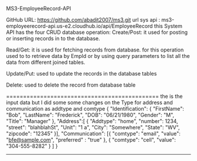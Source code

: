 
MS3-EmployeeRecord-API



GitHub URL:   https://github.com/abadit2007/ms3.git
url sys api :   ms3-employeerecord-api.us-e2.cloudhub.io/api/EmployeeRecord
this System API has the four CRUD database operation:
Create/Post: it used for posting or inserting records in to the database.

Read/Get: it is used for fetching records from database. for this operation used to to retrieve data by EmpId or by using 
                 query parameters to list all the data from different joined tables.

Update/Put: used to update the records in the database tables

Delete: used to delete the record from database table


=============================================
the is the  input data but I did some some changes on the Type for address and communication as addtype and comtype
{
	"Identification": {
		"FirstName": "Bob",
		"LastName": "Frederick",
		"DOB": "06/21/1980",
		"Gender": "M",
		"Title": "Manager"
	},
	"Address":[ {
		"Addtype": "home",
		"number": 1234,
		"street": "blahblahSt",
		"Unit": "1 a",
		"City": "Somewhere",
		"State": "WV",
		"zipcode": "12345"
	}],
	"Communication": [{
			"comtype": "email",
			"value": "bfe@sample.com",
	  		"preferred" : "true"
		},
		{
			"comtype": "cell",
			"value": "304-555-8282"
		}
	]
}

----------------------------------------------------------------------------------------------
